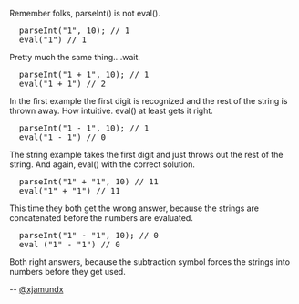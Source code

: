 Remember folks, parseInt() is not eval().

<pre lang="javascript">
  parseInt("1", 10); // 1
  eval("1") // 1
</pre>

Pretty much the same thing....wait.

<pre lang="javascript">
  parseInt("1 + 1", 10); // 1
  eval("1 + 1") // 2
</pre>

In the first example the first digit is recognized and the rest of the string is thrown away. How intuitive.
eval() at least gets it right.

<pre lang="javascript">
  parseInt("1 - 1", 10); // 1
  eval("1 - 1") // 0
</pre>

The string example takes the first digit and just throws out the rest of the string.
And again, eval() with the correct solution.

<pre lang="javascript">
  parseInt("1" + "1", 10) // 11
  eval("1" + "1") // 11
</pre>

This time they both get the wrong answer, because the strings are concatenated before the numbers are evaluated.

<pre lang="javascript">
  parseInt("1" - "1", 10); // 0
  eval ("1" - "1") // 0
</pre>

Both right answers, because the subtraction symbol forces the strings into numbers before they get used.

-- [@xjamundx](http://twitter.com/xjamundx)
